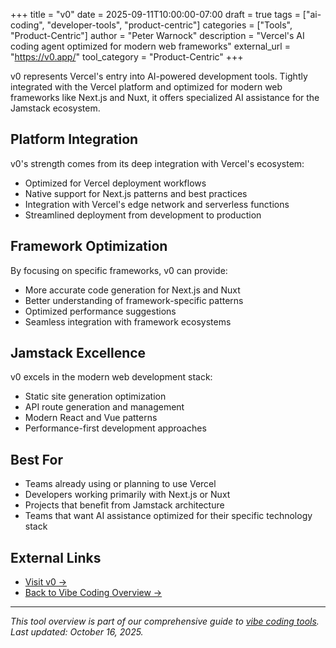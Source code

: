 +++
title = "v0"
date = 2025-09-11T10:00:00-07:00
draft = true
tags = ["ai-coding", "developer-tools", "product-centric"]
categories = ["Tools", "Product-Centric"]
author = "Peter Warnock"
description = "Vercel's AI coding agent optimized for modern web frameworks"
external_url = "https://v0.app/"
tool_category = "Product-Centric"
+++

v0 represents Vercel's entry into AI-powered development tools. Tightly integrated with the Vercel platform and optimized for modern web frameworks like Next.js and Nuxt, it offers specialized AI assistance for the Jamstack ecosystem.

## Platform Integration

v0's strength comes from its deep integration with Vercel's ecosystem:
- Optimized for Vercel deployment workflows
- Native support for Next.js patterns and best practices
- Integration with Vercel's edge network and serverless functions
- Streamlined deployment from development to production

## Framework Optimization

By focusing on specific frameworks, v0 can provide:
- More accurate code generation for Next.js and Nuxt
- Better understanding of framework-specific patterns
- Optimized performance suggestions
- Seamless integration with framework ecosystems

## Jamstack Excellence

v0 excels in the modern web development stack:
- Static site generation optimization
- API route generation and management
- Modern React and Vue patterns
- Performance-first development approaches

## Best For

- Teams already using or planning to use Vercel
- Developers working primarily with Next.js or Nuxt
- Projects that benefit from Jamstack architecture
- Teams that want AI assistance optimized for their specific technology stack

## External Links

- [Visit v0 →](https://v0.app/)
- [Back to Vibe Coding Overview →](/posts/vibe-coding-revolution/)

---

*This tool overview is part of our comprehensive guide to [vibe coding tools](/posts/vibe-coding-revolution/). Last updated: October 16, 2025.*
